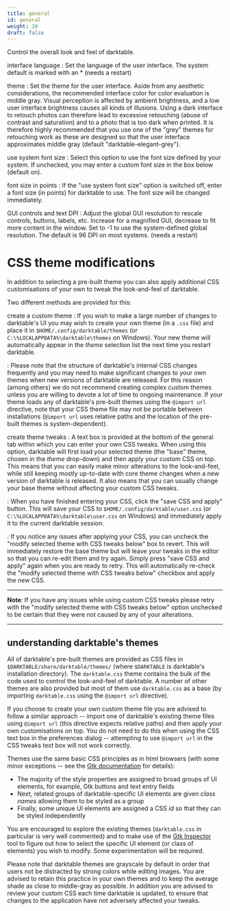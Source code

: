 ```yaml
---
title: general
id: general
weight: 20
draft: false
---
```


Control the overall look and feel of darktable.

interface language
: Set the language of the user interface. The system default is marked with an * (needs a restart)

theme
: Set the theme for the user interface. Aside from any aesthetic considerations, the recommended interface color for color evaluation is middle gray. Visual perception is affected by ambient brightness, and a low user interface brightness causes all kinds of illusions. Using a dark interface to retouch photos can therefore lead to excessive retouching (abuse of contrast and saturation) and to a photo that is too dark when printed. It is therefore highly recommended that you use one of the "grey" themes for retouching work as these are designed so that the user interface approximates middle gray (default "darktable-elegant-grey").

use system font size
: Select this option to use the font size defined by your system. If unchecked, you may enter a custom font size in the box below (default on).

font size in points
: If the "use system font size" option is switched off, enter a font size (in points) for darktable to use. The font size will be changed immediately.

GUI controls and text DPI
: Adjust the global GUI resolution to rescale controls, buttons, labels, etc. Increase for a magnified GUI, decrease to fit more content in the window. Set to -1 to use the system-defined global resolution. The default is 96 DPI on most systems. (needs a restart)

# CSS theme modifications

In addition to selecting a pre-built theme you can also apply additional CSS customisations of your own to tweak the look-and-feel of darktable.

Two different methods are provided for this:

create a custom theme
: If you wish to make a large number of changes to darktable's UI you may wish to create your own theme (in a `.css` file) and place it in `$HOME/.config/darktable/themes` (or `C:\%LOCALAPPDATA%\darktable\themes` on Windows). Your new theme will automatically appear in the _theme_ selection list the next time you restart darktable. 

: Please note that the structure of darktable's internal CSS changes frequently and you may need to make significant changes to your own themes when new versions of darktable are released. For this reason (among others) we do not recommend creating complex custom themes unless you are willing to devote a lot of time to ongoing maintenance. If your theme loads any of darktable's pre-built themes using the `@import url` directive, note that your CSS theme file may not be portable between installations (`@import url` uses relative paths and the location of the pre-built themes is system-dependent).

create theme tweaks
: A text box is provided at the bottom of the general tab within which you can enter your own CSS tweaks. When using this option, darktable will first load your selected theme (the "base" theme, chosen in the _theme_ drop-down) and then apply your custom CSS on top. This means that you can easily make minor alterations to the look-and-feel, while still keeping mostly up-to-date with core theme changes when a new version of darktable is released. It also means that you can usually change your base theme without affecting your custom CSS tweaks.

: When you have finished entering your CSS, click the "save CSS and apply" button. This will save your CSS to `$HOME/.config/darktable/user.css` (or `C:\%LOCALAPPDATA%\darktable\user.css` on Windows) and immediately apply it to the current darktable session.

: If you notice any issues after applying your CSS, you can uncheck the "modify selected theme with CSS tweaks below" box to revert. This will immediately restore the base theme but will leave your tweaks in the editor so that you can re-edit them and try again. Simply press "save CSS and apply" again when you are ready to retry. This will automatically re-check the "modify selected theme with CSS tweaks below" checkbox and apply the new CSS.

---

**Note**: If you have any issues while using custom CSS tweaks please retry with the "modify selected theme with CSS tweaks below" option unchecked to be certain that they were not caused by any of your alterations.

---

## understanding darktable's themes

All of darktable's pre-built themes are provided as CSS files in `$DARKTABLE/share/darktable/themes/` (where `$DARKTABLE` is darktable's installation directory). The `darktable.css` theme contains the bulk of the code used to control the look-and-feel of darktable. A number of other themes are also provided but most of them use `darktable.css` as a base (by importing `darktable.css` using the `@import url` directive).

If you choose to create your own custom theme file you are advised to follow a similar approach -- import one of darktable's existing theme files using `@import url` (this directive expects relative paths) and then apply your own customisations on top. You do not need to do this when using the CSS text box in the preferences dialog -- attempting to use `@import url` in the CSS tweaks text box will not work correctly.

Themes use the same basic CSS principles as in html browsers (with some minor exceptions -- see the [Gtk documentation](https://developer-old.gnome.org/gtk3/stable/chap-css-overview.html) for details):

- The majority of the style properties are assigned to broad groups of UI elements, for example, Gtk buttons and text entry fields
- Next, related groups of darktable-specific UI elements are given _class names_ allowing them to be styled as a group
- Finally, some unique UI elements are assigned a CSS _id_ so that they can be styled independently

You are encouraged to explore the existing themes (`darktable.css` in particular is very well commented) and to make use of the [Gtk Inspector](https://wiki.gnome.org/Projects/GTK/Inspector) tool to figure out how to select the specific UI element (or class of elements) you wish to modify. Some experimentation will be required.

Please note that darktable themes are grayscale by default in order that users not be distracted by strong colors while editing images. You are advised to retain this practice in your own themes and to keep the average shade as close to middle-gray as possible. In addition you are advised to review your custom CSS each time darktable is updated, to ensure that changes to the application have not adversely affected your tweaks.
